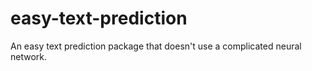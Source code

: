 # easy-text-prediction
An easy text prediction package that doesn't use a complicated neural network.

